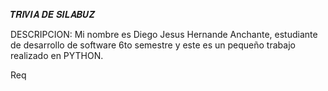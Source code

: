 𝑻𝑹𝑰𝑽𝑰𝑨 𝑫𝑬 𝑺𝑰𝑳𝑨𝑩𝑼𝒁

DESCRIPCION: 
Mi nombre es Diego Jesus Hernande Anchante, estudiante de desarrollo de software 6to semestre y este es un pequeño trabajo realizado en PYTHON.

Req



